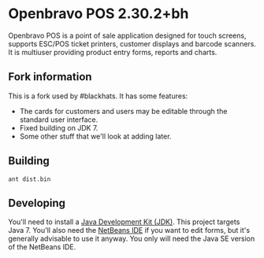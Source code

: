 # Openbravo POS 2.30.2+bh #

Openbravo POS is a point of sale application designed for touch screens, supports ESC/POS ticket printers, customer displays and barcode scanners. It is multiuser providing product entry forms, reports and charts.

## Fork information ##

This is a fork used by #blackhats.  It has some features:

* The cards for customers and users may be editable through the standard user interface.
* Fixed building on JDK 7.
* Some other stuff that we'll look at adding later.

## Building ##

```
ant dist.bin
```

## Developing ##

You'll need to install a [Java Development Kit (JDK)](http://www.oracle.com/technetwork/java/javase/downloads/index.html).  This project targets Java 7.  You'll also need the [NetBeans IDE](https://netbeans.org/downloads/) if you want to edit forms, but it's generally advisable to use it anyway.  You only will need the Java SE version of the NetBeans IDE.



